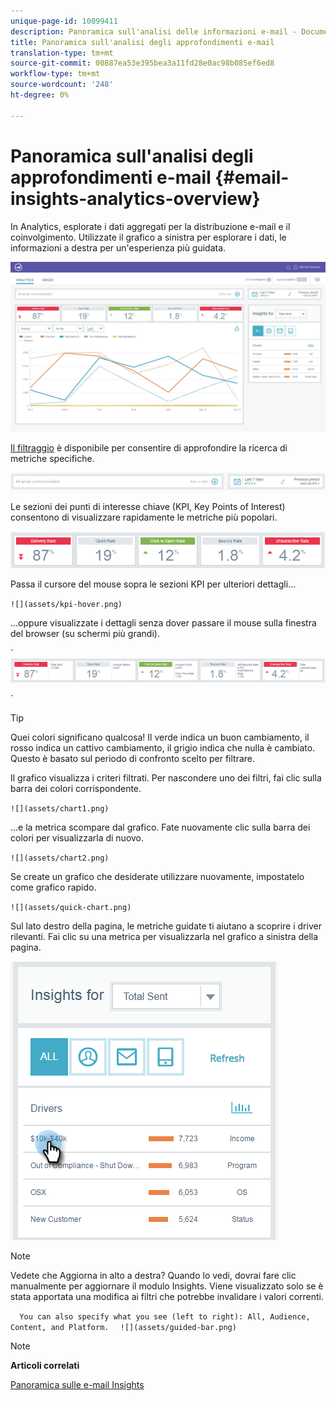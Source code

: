 ```yaml
---
unique-page-id: 10099411
description: Panoramica sull'analisi delle informazioni e-mail - Documenti Marketo - Documentazione del prodotto
title: Panoramica sull'analisi degli approfondimenti e-mail
translation-type: tm+mt
source-git-commit: 00887ea53e395bea3a11fd28e0ac98b085ef6ed8
workflow-type: tm+mt
source-wordcount: '248'
ht-degree: 0%

---
```



# Panoramica sull&#39;analisi degli approfondimenti e-mail {#email-insights-analytics-overview}

In Analytics, esplorate i dati aggregati per la distribuzione e-mail e il coinvolgimento. Utilizzate il grafico a sinistra per esplorare i dati, le informazioni a destra per un&#39;esperienza più guidata.

![](assets/emailanalytics-1.jpg)

[Il filtraggio](filtering-in-email-insights.md) è disponibile per consentire di approfondire la ricerca di metriche specifiche.

![](assets/filter-field.png)

Le sezioni dei punti di interesse chiave (KPI, Key Points of Interest) consentono di visualizzare rapidamente le metriche più popolari.

![](assets/kpi.png)

Passa il cursore del mouse sopra le sezioni KPI per ulteriori dettagli...

` ![](assets/kpi-hover.png)  
`

...oppure visualizzate i dettagli senza dover passare il mouse sulla finestra del browser (su schermi più grandi).

` ![](assets/kpi-wide.png)

`

>[!TIP]
>
>Quei colori significano qualcosa! Il verde indica un buon cambiamento, il rosso indica un cattivo cambiamento, il grigio indica che nulla è cambiato. Questo è basato sul periodo di confronto scelto per filtrare.

Il grafico visualizza i criteri filtrati. Per nascondere uno dei filtri, fai clic sulla barra dei colori corrispondente.

` ![](assets/chart1.png)  
`

...e la metrica scompare dal grafico. Fate nuovamente clic sulla barra dei colori per visualizzarla di nuovo.

` ![](assets/chart2.png)  
`

Se create un grafico che desiderate utilizzare nuovamente, impostatelo come grafico [](email-insights-quick-charts.md)rapido.

` ![](assets/quick-chart.png)  
`

Sul lato destro della pagina, le metriche guidate ti aiutano a scoprire i driver rilevanti. Fai clic su una metrica per visualizzarla nel grafico a sinistra della pagina.

![](assets/guided-metrics-ps.png)

>[!NOTE]
>
>Vedete che Aggiorna in alto a destra? Quando lo vedi, dovrai fare clic manualmente per aggiornare il modulo Insights. Viene visualizzato solo se è stata apportata una modifica ai filtri che potrebbe invalidare i valori correnti.

`  
You can also specify what you see (left to right): All, Audience, Content, and Platform.  
`  ` ![](assets/guided-bar.png)  
`

>[!NOTE]
>
>**Articoli correlati**
>
>[Panoramica sulle e-mail Insights](email-insights-sends-overview.md)

